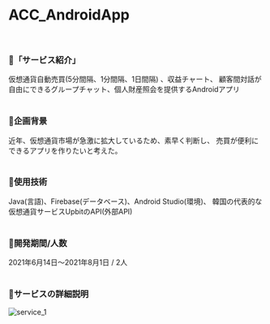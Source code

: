 # ACC_AndroidApp
<br>
<h3>📍「サービス紹介」</h3>
仮想通貨自動売買(5分間隔、1分間隔、1日間隔) 、収益チャート、
顧客間対話が自由にできるグループチャット、個人財産照会を提供するAndroidアプリ
<br>
<br>
<h3>📍企画背景</h3>
近年、仮想通貨市場が急激に拡大しているため、素早く判断し、
売買が便利にできるアプリを作りたいと考えた。
<br>
<br>
<h3>📍使用技術</h3>
Java(言語)、Firebase(データベース)、Android Studio(環境)、
韓国の代表的な仮想通貨サービスUpbitのAPI(外部API)
<br>
<br>
<h3>📍開発期間/人数</h3>
2021年6月14日～2021年8月1日 / 2人
<br>
<br>
<h3>📍サービスの詳細説明</h3>
<img alt="service_1" src="https://github.com/github/ACC_AndroidApp/portfolio/service_1.png">


